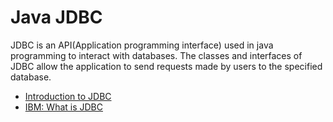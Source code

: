 # Java JDBC

JDBC is an API(Application programming interface) used in java programming to interact with databases. The classes and interfaces of JDBC allow the application to send requests made by users to the specified database.

- [Introduction to JDBC](https://www.geeksforgeeks.org/introduction-to-jdbc/)
- [IBM: What is JDBC](https://www.ibm.com/docs/en/informix-servers/12.10?topic=started-what-is-jdbc)
